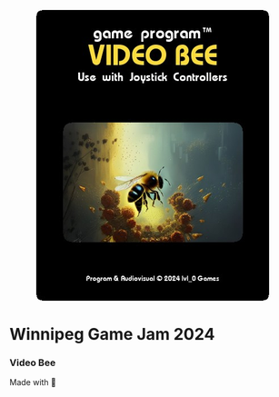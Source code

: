 <p align="center">
  <img src="/Documents/AtariLabel_01.jpg">
</p>

# Winnipeg Game Jam 2024
### Video Bee

Made with :blue_heart:
